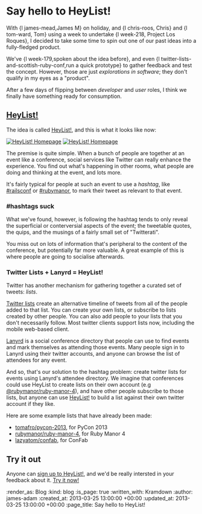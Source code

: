 Say hello to HeyList!
=======

With {l james-mead,James M} on holiday, and {l chris-roos, Chris} and {l tom-ward, Tom} using a week to undertake {l week-218, Project Los Roques}, I decided to take some time to spin out one of our past ideas into a fully-fledged product.

We've {l week-179,spoken about the idea before}, and even {l twitter-lists-and-scottish-ruby-conf,run a quick prototype} to gather feedback and test the concept. However, those are just *explorations in software*; they don't qualify in my eyes as a "product".

After a few days of flipping between *developer* and *user* roles, I think we finally have something ready for consumption.

[HeyList!](http://heyli.st)
----

The idea is called [HeyList!](http://heyli.st), and this is what it looks like now:

[![HeyList! Homepage](/images/blog/heylist.png)](http://heyli.st) [![HeyList! Homepage](/images/blog/heylist-lists.png)](http://heyli.st)

The premise is quite simple. When a bunch of people are together at an event like a conference, social services like Twitter can really enhance the experience. You find out what's happening in other rooms, what people are doing and thinking at the event, and lots more.

It's fairly typical for people at such an event to use a *hashtag*, like [#railsconf](https://twitter.com/search?q=%23railsconf) or [#rubymanor](https://twitter.com/search?q=%23rubymanor), to mark their tweet as relevant to that event.


### #hashtags suck

What we've found, however, is following the hashtag tends to only reveal the superficial or conterversial aspects of the event; the tweetable quotes, the quips, and the musings of a fairly small set of "Twitterati".

You miss out on lots of information that's peripheral to the content of the conference, but potentially far more valuable. A great example of this is where people are going to socialise afterwards.


### Twitter Lists + Lanyrd = HeyList!

Twitter has another mechanism for gathering together a curated set of tweets: *lists*.

[Twitter lists](https://support.twitter.com/articles/76460-how-to-use-twitter-lists) create an alternative timeline of tweets from all of the people added to that list. You can create your own lists, or subscribe to lists created by other people. You can also add people to your lists that you don't necessarily follow. Most twitter clients support lists now, including the mobile web-based client.

[Lanyrd](http://lanyrd.com) is a social conference directory that people can use to find events and mark themselves as attending those events. Many people sign in to Lanyrd using their twitter accounts, and anyone can browse the list of attendees for any event.

And so, that's our solution to the hashtag problem: create twitter lists for events using Lanyrd's attendee directory. We imagine that conferences could use HeyList to create lists on their own account (e.g [@rubymanor/ruby-manor-4](https://twitter.com/rubymanor/ruby-manor-4)), and have other people subscribe to those lists, but anyone can use [HeyList!](http://heyli.st) to build a list against their own twitter account if they like.

Here are some example lists that have already been made:

- [tomafro/pycon-2013](https://twitter.com/tomafro/pycon-2013), for PyCon 2013
- [rubymanor/ruby-manor-4](https://twitter.com/rubymanor/ruby-manor-4), for Ruby Manor 4
- [lazyatom/confab](https://twitter.com/lazyatom/confab), for ConFab


Try it out
--------

Anyone can [sign up to HeyList!](http://heyli.st), and we'd be really intersted in your feedback about it. [Try it now!](http://heyli.st)


:render_as: Blog
:kind: blog
:is_page: true
:written_with: Kramdown
:author: james-adam
:created_at: 2013-03-25 13:00:00 +00:00
:updated_at: 2013-03-25 13:00:00 +00:00
:page_title: Say hello to HeyList!
